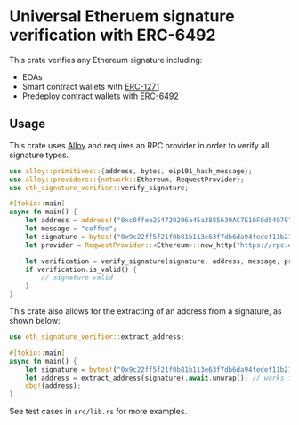 # Universal Etheruem signature verification with ERC-6492

This crate verifies any Ethereum signature including:

- EOAs
- Smart contract wallets with [ERC-1271](https://eips.ethereum.org/EIPS/eip-1271)
- Predeploy contract wallets with [ERC-6492](https://eips.ethereum.org/EIPS/eip-6492)

## Usage

This crate uses [Alloy](https://github.com/alloy-rs) and requires an RPC provider in order to verify all signature types.

```rust
use alloy::primitives::{address, bytes, eip191_hash_message};
use alloy::providers::{network::Ethereum, ReqwestProvider};
use eth_signature_verifier::verify_signature;

#[tokio::main]
async fn main() {
    let address = address!("0xc0ffee254729296a45a3885639AC7E10F9d54979");
    let message = "coffee";
    let signature = bytes!("0x9c22ff5f21f0b81b113e63f7db6da94fedef11b2119b4088b89664fb9a3cb658");
    let provider = ReqwestProvider::<Ethereum>::new_http("https://rpc.example.com");

    let verification = verify_signature(signature, address, message, provider).await.unwrap();
    if verification.is_valid() {
        // signature valid
    }
}
```

This crate also allows for the extracting of an address from a signature, as shown below:

```rust
use eth_signature_verifier::extract_address;

#[tokio::main]
async fn main() {
    let signature = bytes!("0x9c22ff5f21f0b81b113e63f7db6da94fedef11b2119b4088b89664fb9a3cb658")
    let address = extract_address(signature).await.unwrap(); // works for EOA, ERC1271, ERC6492
    dbg!(address);
}
```

See test cases in `src/lib.rs` for more examples.
